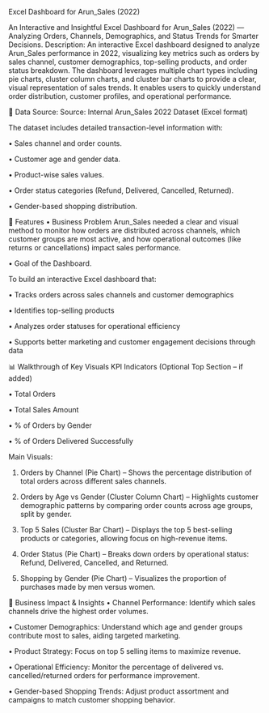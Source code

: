 Excel Dashboard for Arun_Sales (2022) 


An Interactive and Insightful Excel Dashboard for Arun_Sales (2022) — Analyzing Orders, Channels, Demographics, and Status Trends for Smarter Decisions.
Description:
An interactive Excel dashboard designed to analyze Arun_Sales performance in 2022, visualizing key metrics such as orders by sales channel, customer demographics, top-selling products, and
order status breakdown. The dashboard leverages multiple chart types including pie charts, cluster column charts, and cluster bar charts to provide a clear, visual representation of sales
trends. It enables users to quickly understand order distribution, customer profiles, and operational performance.

📂 Data Source:
Source: Internal Arun_Sales 2022 Dataset (Excel format)

The dataset includes detailed transaction-level information with:

• Sales channel and order counts.

• Customer age and gender data.

• Product-wise sales values.

• Order status categories (Refund, Delivered, Cancelled, Returned).

• Gender-based shopping distribution.

🌟 Features
• Business Problem
Arun_Sales needed a clear and visual method to monitor how orders are distributed across channels, which customer groups are most active, and how operational outcomes 
(like returns or cancellations) impact sales performance.

• Goal of the Dashboard.

To build an interactive Excel dashboard that:

• Tracks orders across sales channels and customer demographics

• Identifies top-selling products

• Analyzes order statuses for operational efficiency

• Supports better marketing and customer engagement decisions through data

📊 Walkthrough of Key Visuals
KPI Indicators (Optional Top Section – if added)

• Total Orders

• Total Sales Amount

• % of Orders by Gender

• % of Orders Delivered Successfully

Main Visuals:

1. Orders by Channel (Pie Chart) – Shows the percentage distribution of total orders across different sales channels.

2. Orders by Age vs Gender (Cluster Column Chart) – Highlights customer demographic patterns by comparing order counts across age groups, split by gender.

3. Top 5 Sales (Cluster Bar Chart) – Displays the top 5 best-selling products or categories, allowing focus on high-revenue items.

4. Order Status (Pie Chart) – Breaks down orders by operational status: Refund, Delivered, Cancelled, and Returned.

5. Shopping by Gender (Pie Chart) – Visualizes the proportion of purchases made by men versus women.

🎯 Business Impact & Insights
• Channel Performance: Identify which sales channels drive the highest order volumes.

• Customer Demographics: Understand which age and gender groups contribute most to sales, aiding targeted marketing.

• Product Strategy: Focus on top 5 selling items to maximize revenue.

• Operational Efficiency: Monitor the percentage of delivered vs. cancelled/returned orders for performance improvement.

• Gender-based Shopping Trends: Adjust product assortment and campaigns to match customer shopping behavior.

